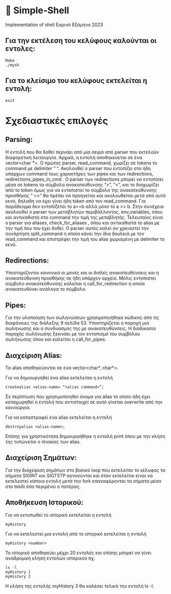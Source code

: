 # 🐚 Simple-Shell
Implementation of shell 
Εαρινό Εξάμηνο 2023

##  Για την εκτέλεση του κελύφους καλούνται οι εντολες:

    Make        
    ./mysh


##  Για το κλείσιμο του κελύφους εκτελείται η εντολή:

    exit


# Σχεδιαστικές επιλογές


##  Parsing:


Η εντολή που θα δοθεί περνάει από μία σειρά από parser που εκτελούν διαφορετική λειτουργία. Αρχικά, η εντολή αποθηκεύεται σε ένα vector<char *>. Ο πρώτος parser, read_command,  χωρίζει σε tokens το command με delimiter “ “. Ακολουθεί ο parser που εντοπίζει στο ήδη υπάρχων command τους χαρακτήρες των pipes και των redirections,  redirections_pipes_in_cmd . Ο parser των redirections μπορεί να εντοπίσει μέσα σε tokens τα σύμβολα ανακατεύθυνσης “>”, “<”, και το διαχωρίζει από το token όμως για να εντοπιστεί το σύμβολο της ανακατεύθυνσης προσθήκης ” >>” θα πρέπει να προηγείται και ακολουθείται μετά από αυτό κενό, δηλαδη να έχει γίνει ήδη token από τον read_command. Για παράδειγμα δεν εντοπίζεται το 
a>>b αλλά μόνο το a >> b. Στην συνέχεια ακολουθεί ο parser των μεταβλητών περιβάλλοντος, env_variables, όπου και αντικαθιστά στο command την τιμή της μεταβλητής. Τελευταίος είναι ο parser για aliases, check_for_aliases ,  όπου και αντικαθιστά το alias με την τιμή που του έχει δοθεί. Ο parser αυτός καλεί αν χρειαστεί την  συνάρτηση split_command η οποία κάνει την ίδια δουλειά με τον read_command και επιστρέφει την τιμή του alias χωρισμένη με delimiter το κενό. 




##  Redirections: 


Υποστηρίζονται κανονικά οι μονές και οι διπλές ανακατευθύνσεις και η ανακατεύθυνση προσθήκης σε ήδη υπάρχον αρχείο. Μόλις εντοπιστεί σύμβολο ανακατεύθυνσης καλείται η call_for_redirection η οποία ανακατευθύνει ανάλογα το σύμβολο.


##  Pipes: 


Για την υλοποίηση των σωληνώσεων χρησιμοποιήθηκε κώδικας από τις διαφάνειες της διάλεξης 9 σελίδα 53. Υποστηρίζεται η παροχή μια σωλήνωσης και ο συνδυασμός της με ανακατευθύνσεις. Η διαδικασία παροχής σωλήνωσης ξεκινάει με τον εντοπισμό του συμβόλου σωλήνωσης όπου και καλείται η call_for_pipes.


##  Διαχείριση Alias: 


Τα alias αποθηκεύονται σε ενα vector<char*, char*>. 


Για να δημιουργηθεί ένα alias εκτελείται η εντολή 


    createalias <alias-name> “<alias command>”;


Σε περίπτωση που χρησιμοποιηθεί όνομα για alias το οποίο ήδη έχει καταχωρηθεί η εντολή που αντιστοιχεί σε αυτό γίνεται overwrite από την καινούργια. 


Για να καταστραφεί ένα alias εκτελείται η εντολή 


    destroyalias <alias-name>;


Επίσης για χρηστικότητα δημιουργήθηκε η εντολή print όπου με την κλήση της τυπώνεται  ο πίνακας των alias.


##  Διαχείριση Σημάτων: 


Για την διαχείριση σημάτων στο βασικό loop που εκτελείται το κέλυφος τα σήματα SIGINT και SIGTSTP αγνοούνται και όταν εκτελείται είναι να εκτελεστεί κάποια εντολή μετά την fork επαναφέρονται τα σήματα μέσα στο παιδί όσο περιμένει ο πατέρας.  


##  Αποθήκευση Ιστορικού: 


Για να εκτυπωθεί το ιστορικό εκτελείται η εντολή


    myHistory


Για να εκτελεστεί μια εντολή από το ιστορικό εκτελείται η εντολή 


    myHistory <number> 


Το ιστορικό αποθηκεύει μέχρι 20 εντολές και επίσης μπορεί να γίνει αναδρομική κλήση εντολών ιστορικού πχ. 


    ls -l
    myHistory 1
    myHistory 2


Η κλήση της εντολής myHistory 3 θα καλέσει τελικά την εντολή ls -l.
